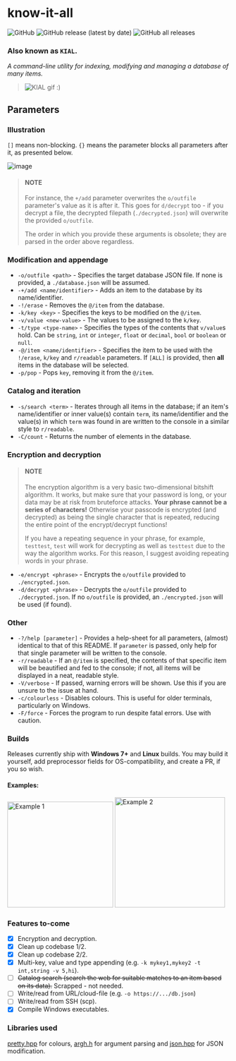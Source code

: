 # know-it-all

![GitHub](https://img.shields.io/github/license/jibstack64/know-it-all)
![GitHub release (latest by date)](https://img.shields.io/github/v/release/jibstack64/know-it-all)
![GitHub all releases](https://img.shields.io/github/downloads/jibstack64/know-it-all/total)

### Also known as `KIAL`.

*A command-line utility for indexing, modifying and managing a database of many items.*
> ![KIAL gif :)](https://user-images.githubusercontent.com/107510599/217619928-0c84dd11-7104-4b93-8958-cf576ed167b7.gif) 

## Parameters

### Illustration

`[]` means non-blocking. `{}` means the parameter blocks all parameters after it, as presented below.

![image](https://user-images.githubusercontent.com/107510599/217616054-fa123dc6-4314-4300-ba72-67064663b4b7.png)

> #### **NOTE**
> For instance, the `+/add` parameter overwrites the `o/outfile` parameter's value as it is after it. This goes for `d/decrypt` too - if you decrypt a file, the decrypted filepath (`./decrypted.json`) will overwrite the provided `o/outfile`.
>
> The order in which you provide these arguments is obsolete; they are parsed in the order above regardless.

### Modification and appendage
- `-o/outfile <path>` - Specifies the target database JSON file. If none is provided, a `./database.json` will be assumed.
- `-+/add <name/identifier>` - Adds an item to the database by its name/identifier.
- `-!/erase` - Removes the `@/item` from the database.
- `-k/key <key>` - Specifies the keys to be modified on the `@/item`.
- `-v/value <new-value>` - The values to be assigned to the `k/key`.
- `-t/type <type-name>` - Specifies the types of the contents that `v/value`s hold. Can be `string`, `int` or `integer`, `float` or `decimal`, `bool` or `boolean` or `null`.
- `-@/item <name/identifier>` - Specifies the item to be used with the `!/erase`, `k/key` and `r/readable` parameters. If `[ALL]` is provided, then **all** items in the database will be selected.
- `-p/pop` - Pops `key`, removing it from the `@/item`.
  
### Catalog and iteration
- `-s/search <term>` - Iterates through all items in the database; if an item's name/identifier or inner value(s) contain `term`, its name/identifier and the value(s) in which `term` was found in are written to the console in a similar style to `r/readable`.
- `-C/count` - Returns the number of elements in the database.
  
### Encryption and decryption
> #### **NOTE**
> The encryption algorithm is a very basic two-dimensional bitshift algorithm. It works, but make sure that your password is long, or your data may be at risk from bruteforce attacks. **Your phrase cannot be a series of characters!** Otherwise your passcode is encrypted (and decrypted) as being the single character that is repeated, reducing the entire point of the encrypt/decrypt functions!
>
> If you have a repeating sequence in your phrase, for example, `testtest`, `test` will work for decrypting as well as `testtest` due to the way the algorithm works. For this reason, I suggest avoiding repeating words in your phrase.
- `-e/encrypt <phrase>` - Encrypts the `o/outfile` provided to `./encrypted.json`.
- `-d/decrypt <phrase>` - Decrypts the `o/outfile` provided to `./decrypted.json`. If no `o/outfile` is provided, an `./encrypted.json` will be used (if found).

### Other
- `-?/help [parameter]` - Provides a help-sheet for all parameters, (almost) identical to that of this README. If `parameter` is passed, only help for that single parameter will be written to the console.
- `-r/readable` - If an `@/item` is specified, the contents of that specific item will be beautified and fed to the console; if not, all items will be displayed in a neat, readable style.
- `-V/verbose` - If passed, warning errors will be shown. Use this if you are unsure to the issue at hand.
- `-c/colourless` - Disables colours. This is useful for older terminals, particularly on Windows.
- `-F/force` - Forces the program to run despite fatal errors. Use with caution.
  
### Builds
Releases currently ship with **Windows 7+** and **Linux** builds. You may build it yourself, add preprocessor fields for OS-compatibility, and create a PR, if you so wish.

#### Examples:
<img src="https://cdn.discordapp.com/attachments/870419973607129139/1046431951705362513/image.png" alt="Example 1" width="240"/>
<img src="https://cdn.discordapp.com/attachments/870419973607129139/1046437175547412530/image.png" alt="Example 2" width=250>

### Features to-come
- [x] Encryption and decryption.
- [x] Clean up codebase 1/2.
- [x] Clean up codebase 2/2.
- [x] Multi-key, value and type appending (e.g. `-k mykey1,mykey2 -t int,string -v 5,hi`).
- [ ] ~~Catalog search (search the web for suitable matches to an item based on its data).~~ Scrapped - not needed.
- [ ] Write/read from URL/cloud-file (e.g. `-o https://.../db.json`)
- [ ] Write/read from SSH (scp).
- [x] Compile Windows executables.

### Libraries used
[pretty.hpp](https://github.com/jibstack64/pretty) for colours, [argh.h](https://github.com/adishavit/argh) for argument parsing and [json.hpp](https://github.com/nlohmann/json) for JSON modification.
